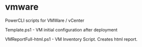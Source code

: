 # vmware
PowerCLI scripts for VMWare / vCenter



Template.ps1   -  VM initial configuration after deployment

VMReportFull-html.ps1  - VM Inventory Script. Creates html report.
